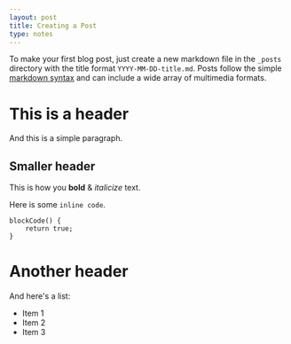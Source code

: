 ```yaml
---
layout: post
title: Creating a Post
type: notes
---
```


To make your first blog post, just create a new markdown file in the `_posts` directory with the title format `YYYY-MM-DD-title.md`. Posts follow the simple [markdown syntax](https://github.com/adam-p/markdown-here/wiki/Markdown-Cheatsheet) and can include a wide array of multimedia formats.

# This is a header

And this is a simple paragraph.

## Smaller header

This is how you **bold** & *italicize* text.

Here is some `inline code`.

```
blockCode() {
	return true;
}
```

# Another header

And here's a list:

* Item 1
* Item 2
* Item 3
